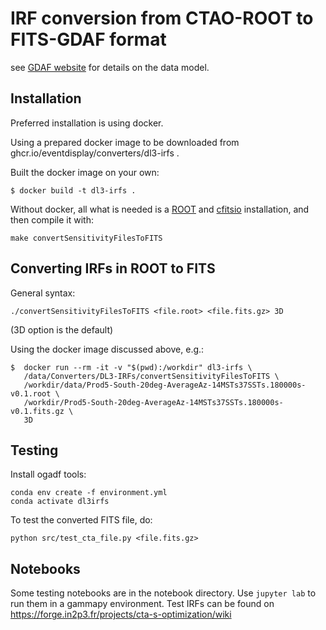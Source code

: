 # IRF conversion from CTAO-ROOT to FITS-GDAF format

see [GDAF website](https://gamma-astro-data-formats.readthedocs.io/en/latest/irfs/irf_components/index.html#point-spread-function) for details on the data model.

## Installation

Preferred installation is using docker.

Using a prepared docker image to be downloaded from ghcr.io/eventdisplay/converters/dl3-irfs .

Built the docker image on your own:

```
$ docker build -t dl3-irfs .
```

Without docker, all what is needed is a [ROOT](https://root.cern.ch/) and [cfitsio](https://heasarc.gsfc.nasa.gov/fitsio/) installation, and then compile it with:
```
make convertSensitivityFilesToFITS
```

## Converting IRFs in ROOT to FITS

General syntax:

```
./convertSensitivityFilesToFITS <file.root> <file.fits.gz> 3D
```
(3D option is the default)

Using the docker image discussed above, e.g.:

```
$  docker run --rm -it -v "$(pwd):/workdir" dl3-irfs \
   /data/Converters/DL3-IRFs/convertSensitivityFilesToFITS \
   /workdir/data/Prod5-South-20deg-AverageAz-14MSTs37SSTs.180000s-v0.1.root \
   /workdir/Prod5-South-20deg-AverageAz-14MSTs37SSTs.180000s-v0.1.fits.gz \
   3D
``` 

## Testing

Install ogadf tools:

```
conda env create -f environment.yml
conda activate dl3irfs
```

To test the converted FITS file, do:
```
python src/test_cta_file.py <file.fits.gz>
```

## Notebooks

Some testing notebooks are in the notebook directory. Use `jupyter lab` to run them in a gammapy environment.
Test IRFs can be found on https://forge.in2p3.fr/projects/cta-s-optimization/wiki

